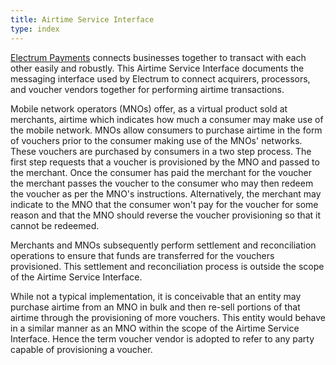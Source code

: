 ```yaml
---
title: Airtime Service Interface
type: index
---
```


[Electrum Payments](http://electrum.io) connects businesses together to transact with each other easily and robustly. This Airtime Service Interface documents the messaging interface used by Electrum to connect acquirers, processors, and voucher vendors together for performing airtime transactions.

Mobile network operators (MNOs) offer, as a virtual product sold at merchants, airtime which indicates how much a consumer may make use of the mobile network. MNOs allow consumers to purchase airtime in the form of vouchers prior to the consumer making use of the MNOs' networks. These vouchers are purchased by consumers in a two step process. The first step requests that a voucher is provisioned by the MNO and passed to the merchant. Once the consumer has paid the merchant for the voucher the merchant passes the voucher to the consumer who may then redeem the voucher as per the MNO's instructions. Alternatively, the merchant may indicate to the MNO that the consumer won't pay for the voucher for some reason and that the MNO should reverse the voucher provisioning so that it cannot be redeemed.

Merchants and MNOs subsequently perform settlement and reconciliation operations to ensure that funds are transferred for the vouchers provisioned. This settlement and reconciliation process is outside the scope of the Airtime Service Interface.

While not a typical implementation, it is conceivable that an entity may purchase airtime from an MNO in bulk and then re-sell portions of that airtime through the provisioning of more vouchers. This entity would behave in a similar manner as an MNO within the scope of the Airtime Service Interface. Hence the term voucher vendor is adopted to refer to any party capable of provisioning a voucher.
